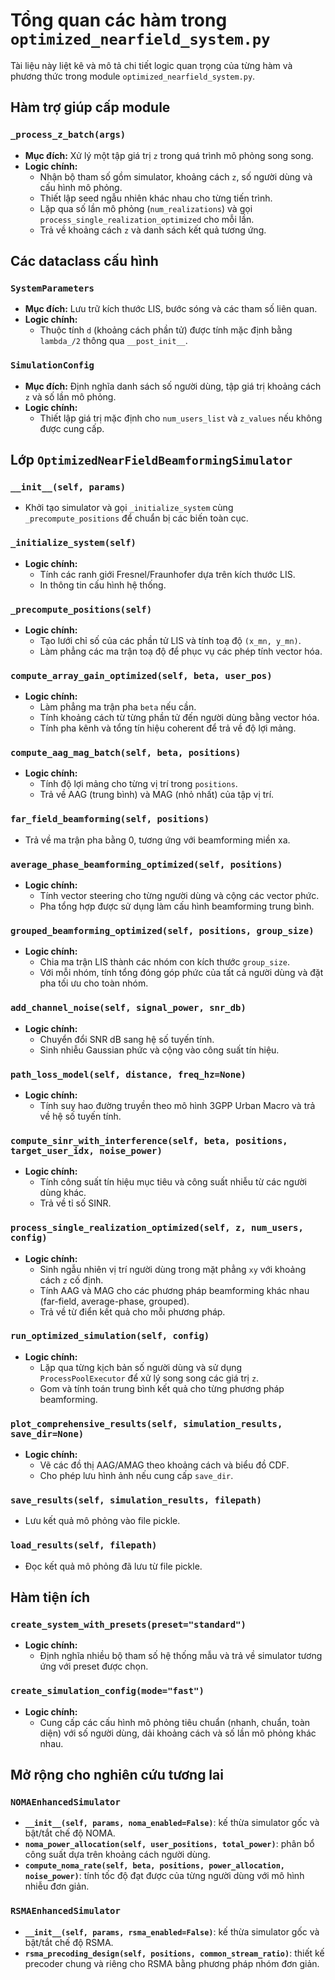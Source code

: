 # Tổng quan các hàm trong `optimized_nearfield_system.py`

Tài liệu này liệt kê và mô tả chi tiết logic quan trọng của từng hàm và phương thức trong module `optimized_nearfield_system.py`.

## Hàm trợ giúp cấp module

### `_process_z_batch(args)`
- **Mục đích:** Xử lý một tập giá trị `z` trong quá trình mô phỏng song song.
- **Logic chính:**
  - Nhận bộ tham số gồm simulator, khoảng cách `z`, số người dùng và cấu hình mô phỏng.
  - Thiết lập seed ngẫu nhiên khác nhau cho từng tiến trình.
  - Lặp qua số lần mô phỏng (`num_realizations`) và gọi `process_single_realization_optimized` cho mỗi lần.
  - Trả về khoảng cách `z` và danh sách kết quả tương ứng.

## Các dataclass cấu hình

### `SystemParameters`
- **Mục đích:** Lưu trữ kích thước LIS, bước sóng và các tham số liên quan.
- **Logic chính:**
  - Thuộc tính `d` (khoảng cách phần tử) được tính mặc định bằng `lambda_/2` thông qua `__post_init__`.

### `SimulationConfig`
- **Mục đích:** Định nghĩa danh sách số người dùng, tập giá trị khoảng cách `z` và số lần mô phỏng.
- **Logic chính:**
  - Thiết lập giá trị mặc định cho `num_users_list` và `z_values` nếu không được cung cấp.

## Lớp `OptimizedNearFieldBeamformingSimulator`

### `__init__(self, params)`
- Khởi tạo simulator và gọi `_initialize_system` cùng `_precompute_positions` để chuẩn bị các biến toàn cục.

### `_initialize_system(self)`
- **Logic chính:**
  - Tính các ranh giới Fresnel/Fraunhofer dựa trên kích thước LIS.
  - In thông tin cấu hình hệ thống.

### `_precompute_positions(self)`
- **Logic chính:**
  - Tạo lưới chỉ số của các phần tử LIS và tính toạ độ `(x_mn, y_mn)`.
  - Làm phẳng các ma trận toạ độ để phục vụ các phép tính vector hóa.

### `compute_array_gain_optimized(self, beta, user_pos)`
- **Logic chính:**
  - Làm phẳng ma trận pha `beta` nếu cần.
  - Tính khoảng cách từ từng phần tử đến người dùng bằng vector hóa.
  - Tính pha kênh và tổng tín hiệu coherent để trả về độ lợi mảng.

### `compute_aag_mag_batch(self, beta, positions)`
- **Logic chính:**
  - Tính độ lợi mảng cho từng vị trí trong `positions`.
  - Trả về AAG (trung bình) và MAG (nhỏ nhất) của tập vị trí.

### `far_field_beamforming(self, positions)`
- Trả về ma trận pha bằng 0, tương ứng với beamforming miền xa.

### `average_phase_beamforming_optimized(self, positions)`
- **Logic chính:**
  - Tính vector steering cho từng người dùng và cộng các vector phức.
  - Pha tổng hợp được sử dụng làm cấu hình beamforming trung bình.

### `grouped_beamforming_optimized(self, positions, group_size)`
- **Logic chính:**
  - Chia ma trận LIS thành các nhóm con kích thước `group_size`.
  - Với mỗi nhóm, tính tổng đóng góp phức của tất cả người dùng và đặt pha tối ưu cho toàn nhóm.

### `add_channel_noise(self, signal_power, snr_db)`
- **Logic chính:**
  - Chuyển đổi SNR dB sang hệ số tuyến tính.
  - Sinh nhiễu Gaussian phức và cộng vào công suất tín hiệu.

### `path_loss_model(self, distance, freq_hz=None)`
- **Logic chính:**
  - Tính suy hao đường truyền theo mô hình 3GPP Urban Macro và trả về hệ số tuyến tính.

### `compute_sinr_with_interference(self, beta, positions, target_user_idx, noise_power)`
- **Logic chính:**
  - Tính công suất tín hiệu mục tiêu và công suất nhiễu từ các người dùng khác.
  - Trả về tỉ số SINR.

### `process_single_realization_optimized(self, z, num_users, config)`
- **Logic chính:**
  - Sinh ngẫu nhiên vị trí người dùng trong mặt phẳng `xy` với khoảng cách `z` cố định.
  - Tính AAG và MAG cho các phương pháp beamforming khác nhau (far-field, average-phase, grouped).
  - Trả về từ điển kết quả cho mỗi phương pháp.

### `run_optimized_simulation(self, config)`
- **Logic chính:**
  - Lặp qua từng kịch bản số người dùng và sử dụng `ProcessPoolExecutor` để xử lý song song các giá trị `z`.
  - Gom và tính toán trung bình kết quả cho từng phương pháp beamforming.

### `plot_comprehensive_results(self, simulation_results, save_dir=None)`
- **Logic chính:**
  - Vẽ các đồ thị AAG/AMAG theo khoảng cách và biểu đồ CDF.
  - Cho phép lưu hình ảnh nếu cung cấp `save_dir`.

### `save_results(self, simulation_results, filepath)`
- Lưu kết quả mô phỏng vào file pickle.

### `load_results(self, filepath)`
- Đọc kết quả mô phỏng đã lưu từ file pickle.

## Hàm tiện ích

### `create_system_with_presets(preset="standard")`
- **Logic chính:**
  - Định nghĩa nhiều bộ tham số hệ thống mẫu và trả về simulator tương ứng với preset được chọn.

### `create_simulation_config(mode="fast")`
- **Logic chính:**
  - Cung cấp các cấu hình mô phỏng tiêu chuẩn (nhanh, chuẩn, toàn diện) với số người dùng, dải khoảng cách và số lần mô phỏng khác nhau.

## Mở rộng cho nghiên cứu tương lai

### `NOMAEnhancedSimulator`
- **`__init__(self, params, noma_enabled=False)`**: kế thừa simulator gốc và bật/tắt chế độ NOMA.
- **`noma_power_allocation(self, user_positions, total_power)`**: phân bổ công suất dựa trên khoảng cách người dùng.
- **`compute_noma_rate(self, beta, positions, power_allocation, noise_power)`**: tính tốc độ đạt được của từng người dùng với mô hình nhiễu đơn giản.

### `RSMAEnhancedSimulator`
- **`__init__(self, params, rsma_enabled=False)`**: kế thừa simulator gốc và bật/tắt chế độ RSMA.
- **`rsma_precoding_design(self, positions, common_stream_ratio)`**: thiết kế precoder chung và riêng cho RSMA bằng phương pháp nhóm đơn giản.


